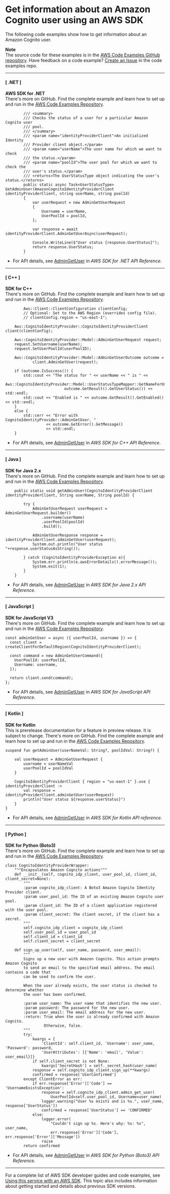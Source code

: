 # Get information about an Amazon Cognito user using an AWS SDK<a name="example_cognito-identity-provider_AdminGetUser_section"></a>

The following code examples show how to get information about an Amazon Cognito user\.

**Note**  
The source code for these examples is in the [AWS Code Examples GitHub repository](https://github.com/awsdocs/aws-doc-sdk-examples)\. Have feedback on a code example? [Create an Issue](https://github.com/awsdocs/aws-doc-sdk-examples/issues/new/choose) in the code examples repo\. 

------
#### [ \.NET ]

**AWS SDK for \.NET**  
 There's more on GitHub\. Find the complete example and learn how to set up and run in the [AWS Code Examples Repository](https://github.com/awsdocs/aws-doc-sdk-examples/tree/main/dotnetv3/Cognito#code-examples)\. 
  

```
        /// <summary>
        /// Checks the status of a user for a particular Amazon Cognito user
        /// pool.
        /// </summary>
        /// <param name="identityProviderClient">An initialized Identity
        /// Provider client object.</param>
        /// <param name="userName">The user name for which we want to check
        /// the status.</param>
        /// <param name="poolId">The user pool for which we want to check the
        /// user's status.</param>
        /// <returns>The UserStatusType object indicating the user's status.</returns>
        public static async Task<UserStatusType> GetAdminUser(AmazonCognitoIdentityProviderClient identityProviderClient, string userName, string poolId)
        {
            var userRequest = new AdminGetUserRequest
            {
                Username = userName,
                UserPoolId = poolId,
            };

            var response = await identityProviderClient.AdminGetUserAsync(userRequest);

            Console.WriteLine($"User status {response.UserStatus}");
            return response.UserStatus;
        }
```
+  For API details, see [AdminGetUser](https://docs.aws.amazon.com/goto/DotNetSDKV3/cognito-idp-2016-04-18/AdminGetUser) in *AWS SDK for \.NET API Reference*\. 

------
#### [ C\+\+ ]

**SDK for C\+\+**  
 There's more on GitHub\. Find the complete example and learn how to set up and run in the [AWS Code Examples Repository](https://github.com/awsdocs/aws-doc-sdk-examples/tree/main/cpp/example_code/cognito#code-examples)\. 
  

```
        Aws::Client::ClientConfiguration clientConfig;
        // Optional: Set to the AWS Region (overrides config file).
        // clientConfig.region = "us-east-1";

    Aws::CognitoIdentityProvider::CognitoIdentityProviderClient client(clientConfig);

    Aws::CognitoIdentityProvider::Model::AdminGetUserRequest request;
    request.SetUsername(userName);
    request.SetUserPoolId(userPoolID);

    Aws::CognitoIdentityProvider::Model::AdminGetUserOutcome outcome =
            client.AdminGetUser(request);

    if (outcome.IsSuccess()) {
        std::cout << "The status for " << userName << " is " <<
                  Aws::CognitoIdentityProvider::Model::UserStatusTypeMapper::GetNameForUserStatusType(
                          outcome.GetResult().GetUserStatus()) << std::endl;
        std::cout << "Enabled is " << outcome.GetResult().GetEnabled() << std::endl;
    }
    else {
        std::cerr << "Error with CognitoIdentityProvider::AdminGetUser. "
                  << outcome.GetError().GetMessage()
                  << std::endl;
    }
```
+  For API details, see [AdminGetUser](https://docs.aws.amazon.com/goto/SdkForCpp/cognito-idp-2016-04-18/AdminGetUser) in *AWS SDK for C\+\+ API Reference*\. 

------
#### [ Java ]

**SDK for Java 2\.x**  
 There's more on GitHub\. Find the complete example and learn how to set up and run in the [AWS Code Examples Repository](https://github.com/awsdocs/aws-doc-sdk-examples/tree/main/javav2/example_code/cognito#readme)\. 
  

```
    public static void getAdminUser(CognitoIdentityProviderClient identityProviderClient, String userName, String poolId) {

        try {
            AdminGetUserRequest userRequest = AdminGetUserRequest.builder()
                .username(userName)
                .userPoolId(poolId)
                .build();

            AdminGetUserResponse response = identityProviderClient.adminGetUser(userRequest);
            System.out.println("User status "+response.userStatusAsString());

        } catch (CognitoIdentityProviderException e){
            System.err.println(e.awsErrorDetails().errorMessage());
            System.exit(1);
        }
    }
```
+  For API details, see [AdminGetUser](https://docs.aws.amazon.com/goto/SdkForJavaV2/cognito-idp-2016-04-18/AdminGetUser) in *AWS SDK for Java 2\.x API Reference*\. 

------
#### [ JavaScript ]

**SDK for JavaScript V3**  
 There's more on GitHub\. Find the complete example and learn how to set up and run in the [AWS Code Examples Repository](https://github.com/awsdocs/aws-doc-sdk-examples/tree/main/javascriptv3/example_code/cognito/#code-examples)\. 
  

```
const adminGetUser = async ({ userPoolId, username }) => {
  const client = createClientForDefaultRegion(CognitoIdentityProviderClient);

  const command = new AdminGetUserCommand({
    UserPoolId: userPoolId,
    Username: username,
  });

  return client.send(command);
};
```
+  For API details, see [AdminGetUser](https://docs.aws.amazon.com/AWSJavaScriptSDK/v3/latest/clients/client-cognito-identity-provider/classes/admingetusercommand.html) in *AWS SDK for JavaScript API Reference*\. 

------
#### [ Kotlin ]

**SDK for Kotlin**  
This is prerelease documentation for a feature in preview release\. It is subject to change\.
 There's more on GitHub\. Find the complete example and learn how to set up and run in the [AWS Code Examples Repository](https://github.com/awsdocs/aws-doc-sdk-examples/tree/main/kotlin/services/cognito#code-examples)\. 
  

```
suspend fun getAdminUser(userNameVal: String?, poolIdVal: String?) {

    val userRequest = AdminGetUserRequest {
        username = userNameVal
        userPoolId = poolIdVal
    }

    CognitoIdentityProviderClient { region = "us-east-1" }.use { identityProviderClient ->
        val response = identityProviderClient.adminGetUser(userRequest)
        println("User status ${response.userStatus}")
    }
}
```
+  For API details, see [AdminGetUser](https://github.com/awslabs/aws-sdk-kotlin#generating-api-documentation) in *AWS SDK for Kotlin API reference*\. 

------
#### [ Python ]

**SDK for Python \(Boto3\)**  
 There's more on GitHub\. Find the complete example and learn how to set up and run in the [AWS Code Examples Repository](https://github.com/awsdocs/aws-doc-sdk-examples/tree/main/python/example_code/cognito#code-examples)\. 
  

```
class CognitoIdentityProviderWrapper:
    """Encapsulates Amazon Cognito actions"""
    def __init__(self, cognito_idp_client, user_pool_id, client_id, client_secret=None):
        """
        :param cognito_idp_client: A Boto3 Amazon Cognito Identity Provider client.
        :param user_pool_id: The ID of an existing Amazon Cognito user pool.
        :param client_id: The ID of a client application registered with the user pool.
        :param client_secret: The client secret, if the client has a secret.
        """
        self.cognito_idp_client = cognito_idp_client
        self.user_pool_id = user_pool_id
        self.client_id = client_id
        self.client_secret = client_secret

    def sign_up_user(self, user_name, password, user_email):
        """
        Signs up a new user with Amazon Cognito. This action prompts Amazon Cognito
        to send an email to the specified email address. The email contains a code that
        can be used to confirm the user.

        When the user already exists, the user status is checked to determine whether
        the user has been confirmed.

        :param user_name: The user name that identifies the new user.
        :param password: The password for the new user.
        :param user_email: The email address for the new user.
        :return: True when the user is already confirmed with Amazon Cognito.
                 Otherwise, false.
        """
        try:
            kwargs = {
                'ClientId': self.client_id, 'Username': user_name, 'Password': password,
                'UserAttributes': [{'Name': 'email', 'Value': user_email}]}
            if self.client_secret is not None:
                kwargs['SecretHash'] = self._secret_hash(user_name)
            response = self.cognito_idp_client.sign_up(**kwargs)
            confirmed = response['UserConfirmed']
        except ClientError as err:
            if err.response['Error']['Code'] == 'UsernameExistsException':
                response = self.cognito_idp_client.admin_get_user(
                    UserPoolId=self.user_pool_id, Username=user_name)
                logger.warning("User %s exists and is %s.", user_name, response['UserStatus'])
                confirmed = response['UserStatus'] == 'CONFIRMED'
            else:
                logger.error(
                    "Couldn't sign up %s. Here's why: %s: %s", user_name,
                    err.response['Error']['Code'], err.response['Error']['Message'])
                raise
        return confirmed
```
+  For API details, see [AdminGetUser](https://docs.aws.amazon.com/goto/boto3/cognito-idp-2016-04-18/AdminGetUser) in *AWS SDK for Python \(Boto3\) API Reference*\. 

------

For a complete list of AWS SDK developer guides and code examples, see [Using this service with an AWS SDK](sdk-general-information-section.md)\. This topic also includes information about getting started and details about previous SDK versions\.